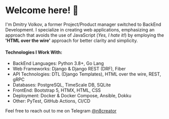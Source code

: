# Welcome here! 👋

I'm Dmitry Volkov, a former Project/Product manager switched to BackEnd Development. I specialize in creating web applications, emphasizing an approach that avoids the use of JavaScript (_Yes, I hate it!_) by employing the __'HTML over the wire'__ approach for better clarity and simplicity.


#### Technologies I Work With:

- BackEnd Languages: Python 3.8+, Go Lang
- Web Frameworks: Django & Django REST (DRF), Fiber
- API Technologies: DTL (Django Templates), HTML over the wire, REST, gRPC
- Databases: PostgreSQL, TimeScale DB, SQLite
- FrontEnd: Bootstrap 5, HTMX, HTML, CSS
- Deployment: Docker & Docker Compose, Ansible, Dokku
- Other: PyTest, GitHub Actions, CI/CD


Feel free to reach out to me on Telegram [@n8creator](https://t.me/n8creator)

